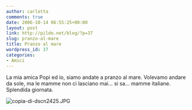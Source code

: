 ```yaml
---
author: carlotta
comments: true
date: 2006-10-14 06:55:25+00:00
layout: post
link: http://pilde.net/blog/?p=37
slug: pranzo-al-mare
title: Pranzo al mare
wordpress_id: 37
categories:
- Amici
---
```


La mia amica Popi ed io, siamo andate a pranzo al mare. Volevamo andare da sole, ma le mamme non ci lasciano mai... si sa... mamme italiane. Splendida giornata.

![copia-di-dscn2425.JPG](http://pilde.net/blog/wp-content/uploads/2006/10/copia-di-dscn2425.JPG)

